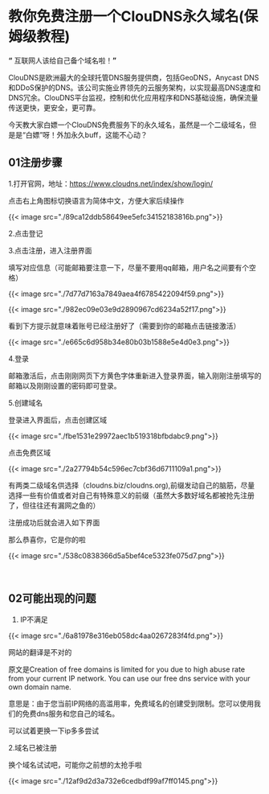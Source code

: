 # 教你免费注册一个ClouDNS永久域名(保姆级教程)




**“** 互联网人该给自己备个域名啦！**”**

  ClouDNS是欧洲最大的全球托管DNS服务提供商，包括GeoDNS，Anycast DNS和DDoS保护的DNS。该公司实施业界领先的云服务架构，以实现最高DNS速度和DNS冗余。ClouDNS平台监视，控制和优化应用程序和DNS基础设施，确保流量传送更快，更安全，更可靠。

  

  今天教大家白嫖一个ClouDNS免费服务下的永久域名，虽然是一个二级域名，但是是“白嫖”呀！外加永久buff，这能不心动？

## 01注册步骤

1.打开官网，地址：https://www.cloudns.net/index/show/login/

点击右上角图标切换语言为简体中文，方便大家后续操作



{{< image src="./89ca12ddb58649ee5efc34152183816b.png">}}



2.点击登记

3.点击注册，进入注册界面

填写对应信息（可能邮箱要注意一下，尽量不要用qq邮箱，用户名之间要有个空格）



{{< image src="./7d77d7163a7849aea4f6785422094f59.png">}}



{{< image src="./982ec09e03e9d2890967cd6234a52f17.png">}}



看到下方提示就意味着账号已经注册好了（需要到你的邮箱点击链接激活）



{{< image src="./e665c6d958b34e80b03b1588e5e4d0e3.png">}}



4.登录

邮箱激活后，点击刚刚网页下方黄色字体重新进入登录界面，输入刚刚注册填写的邮箱以及刚刚设置的密码即可登录。

5.创建域名

登录进入界面后，点击创建区域



{{< image src="./fbe1531e29972aec1b519318bfbdabc9.png">}}



点击免费区域



{{< image src="./2a27794b54c596ec7cbf36d6711109a1.png">}}



有两类二级域名供选择（cloudns.biz/cloudns.org),前缀发动自己的脑筋，尽量选择一些有价值或者对自己有特殊意义的前缀（虽然大多数好域名都被抢先注册了，但往往还有漏网之鱼的）

注册成功后就会进入如下界面

那么恭喜你，它是你的啦



{{< image src="./538c0838366d5a5bef4ce5323fe075d7.png">}}

​              

## 02可能出现的问题

1. IP不满足



{{< image src="./6a81978e316eb058dc4aa0267283f4fd.png">}}



网站的翻译是不对的

原文是Creation of free domains is limited for you due to high abuse rate from your current IP network. You can use our free dns service with your own domain name.

意思是：由于您当前IP网络的高滥用率，免费域名的创建受到限制。您可以使用我们的免费dns服务和您自己的域名。

可以试着更换一下ip多多尝试

2.域名已被注册

换个域名试试吧，可能你之前想的太抢手啦



{{< image src="./12af9d2d3a732e6cedbdf99af7ff0145.png">}}


